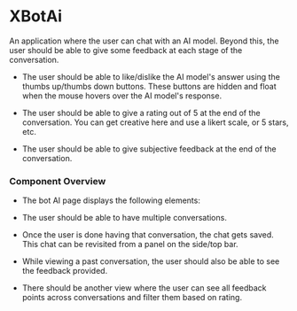 # XBotAi

An application where the user can chat with an AI model. Beyond this, the user should be able to give some feedback at each stage of the conversation.


 - The user should be able to like/dislike the AI model's answer using the thumbs up/thumbs down buttons. These buttons are hidden and float when the mouse hovers over the AI model's response.

  - The user should be able to give a rating out of 5 at the end of the conversation. You can get creative here and use a likert scale, or 5 stars, etc.

 - The user should be able to give subjective feedback at the end of the conversation.

 ### Component Overview
 - The bot AI page displays the following elements:

 - The user should be able to have multiple conversations.
 - Once the user is done having that conversation, the chat gets saved. This chat can be revisited from a panel on the side/top bar.
 - While viewing a past conversation, the user should also be able to see the feedback provided.
 - There should be another view where the user can see all feedback points across conversations and filter them based on rating.